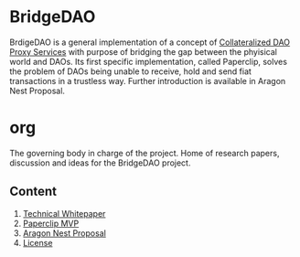 # BridgeDAO
BrdigeDAO is a general implementation of a concept of [Collateralized DAO Proxy Services](https://research.aragon.org/t/collateralized-dao-proxy-services-as-an-aragon-network-use-case/137) with purpose of bridging the gap between the phyisical world and DAOs. Its first specific implementation, called Paperclip, solves the problem of DAOs being unable to receive, hold and send fiat transactions in a trustless way.
Further introduction is available in Aragon Nest Proposal.

# org
The governing body in charge of the project. Home of research papers, discussion and ideas for the BridgeDAO project.

## Content
1. [Technical Whitepaper](https://github.com/tomislavmamic/org/blob/migration-from-gdocs/Technical%20whitepaper.md)
2. [Paperclip MVP](https://github.com/tomislavmamic/org/blob/migration-from-gdocs/Paperclip%20MVP.md)
3. [Aragon Nest Proposal](https://github.com/tomislavmamic/org/blob/migration-from-gdocs/Aragon%20Nest%20Proposal.md)
4. [License](https://github.com/tomislavmamic/org/blob/migration-from-gdocs/LICENSE)
